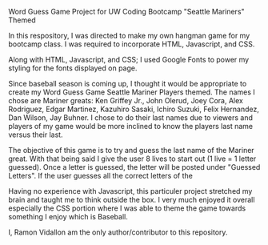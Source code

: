 Word Guess Game Project for UW Coding Bootcamp
"Seattle Mariners" Themed

In this respository, I was directed to make my own hangman game for my bootcamp class. I was required to incorporate HTML, Javascript, and CSS.

Along with HTML, Javascript, and CSS; I used Google Fonts to power my styling for the fonts displayed on page.

Since baseball season is coming up, I thought it would be appropriate to create my Word Guess Game Seattle Mariner Players themed. The names I chose are Mariner greats: Ken Griffey Jr., John Olerud, Joey Cora, Alex Rodriguez, Edgar Martinez, Kazuhiro Sasaki, Ichiro Suzuki, Felix Hernandez, Dan Wilson, Jay Buhner. I chose to do their last names due to viewers and players of my game would be more inclined to know the players last name versus their last.

The objective of this game is to try and guess the last name of the Mariner great. With that being said I give the user 8 lives to start out (1 live = 1 letter guessed). Once a letter is guessed, the letter will be posted under "Guessed Letters". If the user guesses all the correct letters of the 

Having no experience with Javascript, this particuler project stretched my brain and taught me to think outside the box. I very much enjoyed it overall especially the CSS portion where I was able to theme the game towards something I enjoy which is Baseball.


I, Ramon Vidallon am the only author/contributor to this repository.
